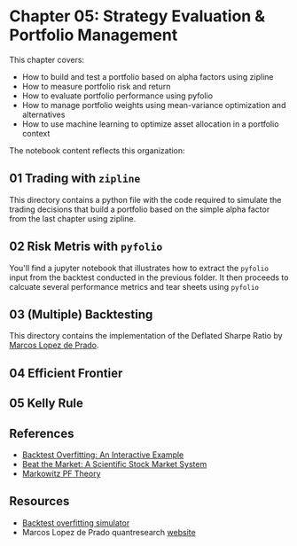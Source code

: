 # Chapter 05: Strategy Evaluation & Portfolio Management

This chapter covers:

- How to build and test a portfolio based on alpha factors using zipline
- How to measure portfolio risk and return
- How to evaluate portfolio performance using pyfolio
- How to manage portfolio weights using mean-variance optimization and alternatives
- How to use machine learning to optimize asset allocation in a portfolio context

The notebook content reflects this organization:

## 01 Trading with `zipline`

This directory contains a python file with the code required to simulate the trading decisions that build a portfolio based on the simple alpha factor from the last chapter using zipline.

## 02 Risk Metris with `pyfolio`

You'll find a jupyter notebook that illustrates how to extract the `pyfolio` input from the backtest conducted in the previous folder. It then proceeds to calcuate several performance metrics and tear sheets using `pyfolio`

## 03 (Multiple) Backtesting

This directory contains the implementation of the Deflated Sharpe Ratio by [Marcos Lopez de Prado](http://www.quantresearch.info/Software.htm).


## 04 Efficient Frontier

## 05 Kelly Rule


## References

- [Backtest Overfitting: An Interactive Example](http://datagrid.lbl.gov/backtest/)
- [Beat the Market: A Scientific Stock Market System](https://www.researchgate.net/publication/275756748_Beat_the_Market_A_Scientific_Stock_Market_System)
- [Markowitz PF Theory](https://www.math.ust.hk/~maykwok/courses/ma362/07F/markowitz_JF.pdf)

## Resources

- [Backtest overfitting simulator](http://datagrid.lbl.gov/backtest/)
- Marcos Lopez de Prado quantresearch [website](http://www.quantresearch.info/)
